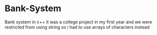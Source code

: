 # Bank-System
Bank system in c++
it was a college project in my first year and we were restricted from using string so i had to use arrays of characters instead
